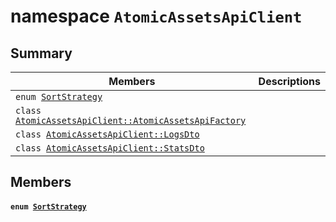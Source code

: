 # namespace `AtomicAssetsApiClient` 

## Summary

 Members                        | Descriptions                                
--------------------------------|---------------------------------------------
`enum `[`SortStrategy`](#namespace_atomic_assets_api_client_1a1a2688049f7c9dc4f77213ca78b6de0f)            | 
`class `[`AtomicAssetsApiClient::AtomicAssetsApiFactory`](.github/workflows/documentation/md/AtomicAssetsApiClient--AtomicAssetsApiFactory.md#class_atomic_assets_api_client_1_1_atomic_assets_api_factory) | 
`class `[`AtomicAssetsApiClient::LogsDto`](.github/workflows/documentation/md/AtomicAssetsApiClient--LogsDto.md#class_atomic_assets_api_client_1_1_logs_dto) | 
`class `[`AtomicAssetsApiClient::StatsDto`](.github/workflows/documentation/md/AtomicAssetsApiClient--StatsDto.md#class_atomic_assets_api_client_1_1_stats_dto) | 

## Members

#### `enum `[`SortStrategy`](#namespace_atomic_assets_api_client_1a1a2688049f7c9dc4f77213ca78b6de0f) 

